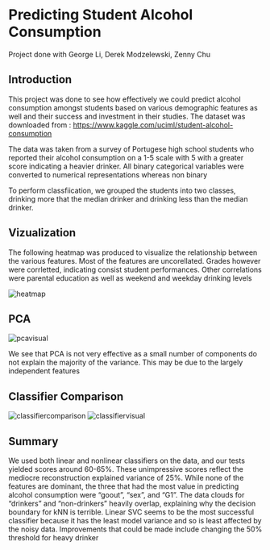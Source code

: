 # Predicting Student Alcohol Consumption
Project done with George Li, Derek Modzelewski, Zenny Chu

## Introduction
This project was done to see how effectively we could predict alcohol consumption amongst students based on various demographic features as well and their success and investment in their studies. The dataset was downloaded from : https://www.kaggle.com/uciml/student-alcohol-consumption

The data was taken from a survey of Portugese high school students who reported their alcohol consumption on a 1-5 scale with 5 with a greater score indicating a heavier drinker. All binary categorical variables were converted to numerical representations whereas non binary 

To perform classfiication, we grouped the students into two classes, drinking more that the median drinker and drinking less than the median drinker.

## Vizualization
The following heatmap was produced to visualize the relationship between the various features. Most of the features are uncorellated. Grades however were corrletted, indicating consist student performances. Other correlations were parental education as well as weekend and weekday drinking levels

![heatmap](https://user-images.githubusercontent.com/36087346/36117937-60725dfe-1009-11e8-81c0-6230fce24bfe.png)

## PCA
![pcavisual](https://user-images.githubusercontent.com/36087346/36120447-39f178a6-1011-11e8-9a05-2c5de8c15753.png)

We see that PCA is not very effective as a small number of components do not explain the majority of the variance. This may be due to the largely independent features
## Classifier Comparison
![classifiercomparison](https://user-images.githubusercontent.com/36087346/36120217-72fc3bc8-1010-11e8-8d61-aba0aafe90fa.png)
![classifiervisual](https://user-images.githubusercontent.com/36087346/36120221-760851f8-1010-11e8-8321-35a9d346f95f.png)

## Summary
We used both linear and nonlinear classifiers on the data, and our tests yielded scores around 60-65%. These unimpressive scores reflect the mediocre reconstruction explained variance of 25%.
While none of the features are dominant, the three that had the most value in predicting alcohol consumption were “goout”, “sex”, and “G1”.
The data clouds for “drinkers” and “non-drinkers” heavily overlap, explaining why the decision boundary for kNN is terrible. Linear SVC seems to be the most successful classifier because it has the least model variance and so is least affected by the noisy data. Improvements that could be made include changing the 50% threshold for heavy drinker


